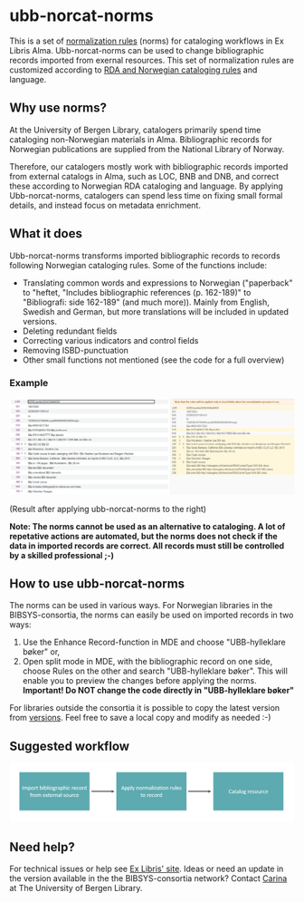 # ubb-norcat-norms

This is a set of [normalization rules](https://knowledge.exlibrisgroup.com/Alma/Product_Documentation/010Alma_Online_Help_(English)/Metadata_Management/016Working_with_Rules/020Working_with_Normalization_Rules) (norms) for cataloging workflows in Ex Libris Alma.
Ubb-norcat-norms can be used to change bibliographic records imported from exernal resources. This set of normalization rules are customized according to [RDA and Norwegian cataloging rules](https://rdakatalogisering.sikt.no/) and language.

## Why use norms?

At the University of Bergen Library, catalogers primarily spend time cataloging non-Norwegian materials in Alma. Bibliographic records for Norwegian publications are supplied from the National Library of Norway. 

Therefore, our catalogers mostly work with bibliographic records imported from external catalogs in Alma, such as LOC, BNB and DNB, and correct these according to Norwegian RDA cataloging and language. By applying Ubb-norcat-norms, catalogers can spend less time on fixing small formal details, and instead focus on metadata enrichment.

## What it does

Ubb-norcat-norms transforms imported bibliographic records to records following Norwegian cataloging rules. Some of the functions include:
* Translating common words and expressions to Norwegian ("paperback" to "heftet, "Includes bibliographic references (p. 162-189)" to "Bibliografi: side 162-189" (and much more)). Mainly from English, Swedish and German, but more translations will be included in updated versions.
* Deleting redundant fields
* Correcting various indicators and control fields
* Removing ISBD-punctuation
* Other small functions not mentioned (see the code for a full overview)

### Example

![Example](/images/ubb-norcat-norms_example.PNG?raw=true)

(Result after applying ubb-norcat-norms to the right)

**Note: The norms cannot be used as an alternative to cataloging. A lot of repetative actions are automated, but the norms does not check if the data in imported records are correct. All records must still be controlled by a skilled professional ;-)**

## How to use ubb-norcat-norms

The norms can be used in various ways. 
For Norwegian libraries in the BIBSYS-consortia, the norms can easily be used on imported records in two ways:
1. Use the Enhance Record-function in MDE and choose "UBB-hylleklare bøker"
   or,
2. Open split mode in MDE, with the bibliographic record on one side, choose Rules on the other and search "UBB-hylleklare bøker". This will enable you to preview the changes before applying the norms. **Important! Do NOT change the code directly in "UBB-hylleklare bøker"**

For libraries outside the consortia it is possible to copy the latest version from [versions](https://github.com/carinath/ubb-norcat-norms/tree/main/versions). Feel free to save a local copy and modify as needed :-)

 ## Suggested workflow

![Suggested workflow](/images/ubb-norcat-norms_workflow.PNG?raw=true)

 ## Need help?

 For technical issues or help see [Ex Libris' site](https://knowledge.exlibrisgroup.com/Alma/Product_Documentation/010Alma_Online_Help_(English)/Metadata_Management/016Working_with_Rules/020Working_with_Normalization_Rules). Ideas or need an update in the  version available in the the BIBSYS-consortia network? Contact [Carina](https://www.uib.no/personer/Carina.Thornes) at The University of Bergen Library. 





